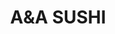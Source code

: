 ---
layout: place
title: A&A SUSHI
permalink: /florida/boca-raton/a-a-sushi.html
stateAbbr: FL
stateName: Florida
cityName: Boca Raton
seo:
  type: restaurant
  links: http://www.aasushitogo.com/
place_id: ChIJ0dUnWZob2YgRHAx-CM_ccjA
photos:
  - name: >-
      places/ChIJ0dUnWZob2YgRHAx-CM_ccjA/photos/AeeoHcLuRnADOgtxB3NsB6oXTiWGvdngHbMzacpwrKPD6J-3KT3RunAS_63XfU2rj2qQrIummFRV50escuIJOkEy906FGh0TUHUVpY5c2lXrG4XhHNcXTasawzGZP3Ul5EL2NiPKZtkTomHY4tNZkFme-f67eFMvLcAQJRlr9tMWgWaeAgZlS-EkFRBQGU1yszq8R2p9KOxHJKRtFAsN6LiVgC94Yp--LULKmIIgSxJt6e0TmzCLZU7rmwed6CIQbJW47tdcIlpTW-58DVqlCw2AssyKQoE8N98agr-dC9Kvf83VN4UA2UWb9a_lOQNYjHH3cSdHJQ-813weN2z8JHK2PHA7lDwxEqSfKk10DoR22wYkUFYFo9V4Je8AXdfWSNiu5VyBu1843-11_McGF7wwUEcObHMKvjWG1tPuvlLO6f8MSw
    widthPx: 3024
    heightPx: 3024
    authorAttributions:
      - displayName: Richard Schagrin
        uri: https://maps.google.com/maps/contrib/110531392936405444292
        photoUri: >-
          https://lh3.googleusercontent.com/a-/ALV-UjVaKcQOtkiTvwgDEac1KrjM-6M6WpjoxGRmjHToxA3xA84FbXK2=s100-p-k-no-mo
    flagContentUri: >-
      https://www.google.com/local/imagery/report/?cb_client=maps_api_places.places_api&image_key=!1e10!2sCIHM0ogKEICAgIDj8MzFHQ&hl=en-US
    googleMapsUri: >-
      https://www.google.com/maps/place//data=!3m4!1e2!3m2!1sCIHM0ogKEICAgIDj8MzFHQ!2e10!4m2!3m1!1s0x88d91b9a5927d5d1:0x3072dccf087e0c1c
  - name: >-
      places/ChIJ0dUnWZob2YgRHAx-CM_ccjA/photos/AeeoHcKf8Xf0_CO7hP8nYxIjV8VrtKmKTuZAn4xgfcvPXWmLf3T4NID2hVP-bdNLOoH_RvReuVGPjv07aFkJFQUPVs0vDFXDzSCujNTlDJ_fV79Rty90Ex1xlEX8KdYZv25OsVoyH2_xSs5HqfK4CIHdG-EG9Rwibyo7kmKTKXkdhv5vPEVzHfPyKO4sWIZvRcXAnULwX_G0UQBBmS3a66fhDb8TA5UiFyqt4RpfwgQcn9CVk-gEY9KBSeylAvVKs60EDnw8g7wjIgHox5mnUnDCySEJ4mSkluV42aD3ePl82qTMNQ
    widthPx: 3264
    heightPx: 2448
    authorAttributions:
      - displayName: A&A SUSHI
        uri: https://maps.google.com/maps/contrib/100373676239717583243
        photoUri: >-
          https://lh3.googleusercontent.com/a/ACg8ocL0v9wZBi8-zdEaKtBRlJWQmclnZdbRnf_kUS20NYogi-thbw=s100-p-k-no-mo
    flagContentUri: >-
      https://www.google.com/local/imagery/report/?cb_client=maps_api_places.places_api&image_key=!1e10!2sAF1QipNPejxcfeLOyoKY_Evx-dtW89JYFW_-yQbvqYhy&hl=en-US
    googleMapsUri: >-
      https://www.google.com/maps/place//data=!3m4!1e2!3m2!1sAF1QipNPejxcfeLOyoKY_Evx-dtW89JYFW_-yQbvqYhy!2e10!4m2!3m1!1s0x88d91b9a5927d5d1:0x3072dccf087e0c1c
  - name: >-
      places/ChIJ0dUnWZob2YgRHAx-CM_ccjA/photos/AeeoHcKCYONMMriJ4DKjLZt1EXweuVnjl_7sV0keUmV4yxqHF9G5VWZz0pCnIaQcMB_RkEWKrNNy9uZs9x8KQG4vAHsVZKzFBZmsrq9oy-PRP4djwAq4rBIUCV1NlA7mEDGV26E0wpi3VM_uzFUanxRni0dv5s6KqYKF7_d9iV6kt8aS79DDBFd32Yhki51E8TwaZY06pnyGiWlraJ_S4lzliNzF1379ct_iTa7n4wReIzBHOSCpYHbT9r0vt7fz7XQ9cIhwY4-gsiaouzJZB_BXKEB5gs31JVbY1afR7JhR40DmSGUq2OkHDcJgX-BCganCDyF_Pds3qw8g0pUhAMlOuBlM4P6C38lmgIjjfnkX5XZMefbMhNZOFqc2J1LoWhfCQ12MHUVMCTI5VFvJ-SLZz17x9KBJmNvISQ1k632rbseeZQ
    widthPx: 4800
    heightPx: 3600
    authorAttributions:
      - displayName: Владимир Андыбура
        uri: https://maps.google.com/maps/contrib/114149869230955027841
        photoUri: >-
          https://lh3.googleusercontent.com/a-/ALV-UjV9alRAgJ6QL_213cAK5k9kB0dshQffP9MTaTLfIKtWf0E3dCvF=s100-p-k-no-mo
    flagContentUri: >-
      https://www.google.com/local/imagery/report/?cb_client=maps_api_places.places_api&image_key=!1e10!2sCIHM0ogKEICAgMDIz6fNEQ&hl=en-US
    googleMapsUri: >-
      https://www.google.com/maps/place//data=!3m4!1e2!3m2!1sCIHM0ogKEICAgMDIz6fNEQ!2e10!4m2!3m1!1s0x88d91b9a5927d5d1:0x3072dccf087e0c1c
  - name: >-
      places/ChIJ0dUnWZob2YgRHAx-CM_ccjA/photos/AeeoHcJaJdeGRTUXxnHdprfsgS4-678IfsZICaRjXXuauS0yYumzPXKvugCu2GuH-CVjllVe5RQoDeYjDfc5uGgk8J1eO3lBRA5zz8jyeLWoSslLBe4Cgdy-T3T0PIeYQkocSOXurAvdqIXfsfm8P-GNvAUsuHYtDFmfh2Ae5vto8a2cFcMxROJTwvqUSXtXJfv2_nsB7RQG7vyCwQaNDXQALFpzb4GyQ6SxF72tEuJXP4jTvM1fHcLFcTFoHnR_yO41WbXB8FWORrd6Xh2vyF_GE2oVx5vwQUzqvcJlopNZMpRWzEKEtMzy0TxyQoi2SnjclaMhxPPegWmrrgGDfxCsr5XTfvQ5Bzt5mXjC9MzT4r0eNd6XcXm9Bdg4lK67dKzaNseeSePnI9UhW6L2do6e5dR0WFpC1Y0nQbz2FePFGXzJhc7N
    widthPx: 3024
    heightPx: 4032
    authorAttributions:
      - displayName: Amber Gosney
        uri: https://maps.google.com/maps/contrib/101064131870309776890
        photoUri: >-
          https://lh3.googleusercontent.com/a-/ALV-UjWPKGp-PlMlCToChm5KtyOAPBPI0hR0w8FbLtNvB0GjQzLi1KtU=s100-p-k-no-mo
    flagContentUri: >-
      https://www.google.com/local/imagery/report/?cb_client=maps_api_places.places_api&image_key=!1e10!2sCIHM0ogKEICAgID3rbPujQE&hl=en-US
    googleMapsUri: >-
      https://www.google.com/maps/place//data=!3m4!1e2!3m2!1sCIHM0ogKEICAgID3rbPujQE!2e10!4m2!3m1!1s0x88d91b9a5927d5d1:0x3072dccf087e0c1c
  - name: >-
      places/ChIJ0dUnWZob2YgRHAx-CM_ccjA/photos/AeeoHcI0nfFQWuLHzJwsZUKMiitfXJPtTH-KtLM2xOH63yaDMee98Ral_5tyIXrjm2L--bNnHthsfp8je3RN1okp509IMp7VyWQQETaw9TxjMX8e9VWmboHZFERlXYYShN_-sFCxKyxDSCosrFXtUwKgE_qRPTfa_rKIOOkTeXh35-tnxdXzlLON52HeobhkadUEf1UDYOjYTiYN4ttVVd3sdYo3anwP04-6H12Ifz2zCB6qmN_738g3H25bcDqd-oXbjGOrGogI8yFql_p6njqB5lIF3dYlU3eS_Wdts-qU48IVdV7XmUm4UyceesGbK92QhiGhklIKNwom7J4pv0rUIP10DolSckFDWFLAhsrMamefa26ZX8ZdXKCVRu74-3J9twqZ16imyspPiRIcGCo-aMaOE8sdV2nXdRMIf4pvl0AvNA
    widthPx: 4032
    heightPx: 3024
    authorAttributions:
      - displayName: Fabiana Lazzarote
        uri: https://maps.google.com/maps/contrib/105137021261409142325
        photoUri: >-
          https://lh3.googleusercontent.com/a-/ALV-UjW_-GzEBOMDyhq174pSZzgaoKdkaUjOCdEDFIEF6VZfusb0bvJ_hg=s100-p-k-no-mo
    flagContentUri: >-
      https://www.google.com/local/imagery/report/?cb_client=maps_api_places.places_api&image_key=!1e10!2sCIHM0ogKEICAgIDTmZTfEg&hl=en-US
    googleMapsUri: >-
      https://www.google.com/maps/place//data=!3m4!1e2!3m2!1sCIHM0ogKEICAgIDTmZTfEg!2e10!4m2!3m1!1s0x88d91b9a5927d5d1:0x3072dccf087e0c1c
  - name: >-
      places/ChIJ0dUnWZob2YgRHAx-CM_ccjA/photos/AeeoHcJDjygt0B3pVU3Ln8SKRAN7bwAA6dtyH2iQJ3Qs0l9P6vDRYLwlOjy9fF9lF3EwQV7VYkbktiLSdtNFvvUtjUKwYUhGfrN6x37Oi5PuQSQ0qfWmp1FcSolbILrZmYDSulXzEcGKfPzPo-VL0qrCHUSmcIqXaerPqDAo-4Fa_LfTvC-mxN0JirRSRmP-48KLD84XqTO2KuHo_tOeJ5ImZN9nkLDQDC5ESU8Df2qtGg0riBaUC-Iz0CotrxzQttPPnaGHINIE4PZMePEDLu3uUoR3ZpRF1i2f5Jxr8QhXg7DO4dR74rEHlao7aS0W9zyJwS3q7De6LYU6t3c-00maEOvMeXNaNmYIZThixj0QfmeVwtpydcgOZCgpmYv8VcMYzfH87XwWT2HHFOp0aFhp8HxXV2Un-JFQLVSaBa7KQ0VjRyFe
    widthPx: 3024
    heightPx: 4032
    authorAttributions:
      - displayName: Fernando Perez
        uri: https://maps.google.com/maps/contrib/117758418054692422092
        photoUri: >-
          https://lh3.googleusercontent.com/a/ACg8ocK9HJFFMAGu9sZORtwZ1-3jzDfn7WQj6WJcih8j3m8T7BWfNA=s100-p-k-no-mo
    flagContentUri: >-
      https://www.google.com/local/imagery/report/?cb_client=maps_api_places.places_api&image_key=!1e10!2sCIHM0ogKEICAgIDrmODNjgE&hl=en-US
    googleMapsUri: >-
      https://www.google.com/maps/place//data=!3m4!1e2!3m2!1sCIHM0ogKEICAgIDrmODNjgE!2e10!4m2!3m1!1s0x88d91b9a5927d5d1:0x3072dccf087e0c1c
  - name: >-
      places/ChIJ0dUnWZob2YgRHAx-CM_ccjA/photos/AeeoHcLN8uH0LCBQiH6OX9M4yumlUhhVYHIIPGB18pdUV2zBGAHXEa4n69B4pyOC4sFh6uVWxZTtlOc1EuMdUdGuFafWv84M0XVaedpcyA7VNGiBhYWVT6Kap8y8QhFsquVTGmS9H_uYVE8HYz6CPwIhpDkGQYIsEkiLr-6Qx6WJf-yToUglsZwf4FRqDS8TgYo97IOHOKQ958A3rTH_q8lHhDJFn1AwRHUODUfwO2K-tFc-dWNuqgwgoqkowKfpkYO0ywz4QOPZCd8tjjRgxqzQazoZmdzXJoTxr0-MzVAsOFpKTOEZKFo9zJZl2M6tl00OiqGl8aGT21-ih7SHa0GG70f1pAldtQ25xuSplc2-qS2tD-q4EZ1liVuArax4ps5TwJptR6TRCWss4w2mVtrpNBk_HCcvF_Pq2Pe_YNqHghM2vzEt
    widthPx: 4032
    heightPx: 3024
    authorAttributions:
      - displayName: Yana Ckark
        uri: https://maps.google.com/maps/contrib/101453990611684871814
        photoUri: >-
          https://lh3.googleusercontent.com/a-/ALV-UjXf1hDl1-wKT7-rolHHHMKvkM2se1NsUJPHMD_0spBgJNlNqXs=s100-p-k-no-mo
    flagContentUri: >-
      https://www.google.com/local/imagery/report/?cb_client=maps_api_places.places_api&image_key=!1e10!2sCIHM0ogKEICAgICJ5t-21gE&hl=en-US
    googleMapsUri: >-
      https://www.google.com/maps/place//data=!3m4!1e2!3m2!1sCIHM0ogKEICAgICJ5t-21gE!2e10!4m2!3m1!1s0x88d91b9a5927d5d1:0x3072dccf087e0c1c
  - name: >-
      places/ChIJ0dUnWZob2YgRHAx-CM_ccjA/photos/AeeoHcIIc_XxtjhxvUFXliCIturSlEnHRYbKPXP1KQ4z0KpzmQO8FGoOkeK2lO5onnArHWIJmNwO3SWGFv7xDl6A49lmqs43V06-gwHjvTtkjGHWNacdgHSgC3O-8FLrGW-8dLUbzfbEoDih380HAaX2zE6DXsrLO9csslEc4LKs0ZL4Yzjoo7tQWeigdbWRHK9ODZNDHzPUrUf1KmSxehKuldyxmNBjDdNBqkViRmaZ-GXDiLr0fbS-W-iFFPiX6lTAQaGfgwf2aYPAQ77d4nkfddlV0dMK-FlbRRod6s9LxjVr_io6fvr-n757CIgmsqhl0jqjk3XXhLx2HT3q717-Qj94zzYayyHfVOVLWb-icKHvg8Axdv25TXPSlxg4OV9Up3KeviQ0qliRWs_OzR0yo1QmkI5u7Je7e_ftG1_ngHhetTpn
    widthPx: 1440
    heightPx: 1080
    authorAttributions:
      - displayName: Zile Deng
        uri: https://maps.google.com/maps/contrib/117317442638810223707
        photoUri: >-
          https://lh3.googleusercontent.com/a/ACg8ocIS3M3SdC_9jREdnMoW2tSnT2g8T2b20tDPEwnPVtGW1j1DTw=s100-p-k-no-mo
    flagContentUri: >-
      https://www.google.com/local/imagery/report/?cb_client=maps_api_places.places_api&image_key=!1e10!2sCIHM0ogKEICAgICqhJTWsgE&hl=en-US
    googleMapsUri: >-
      https://www.google.com/maps/place//data=!3m4!1e2!3m2!1sCIHM0ogKEICAgICqhJTWsgE!2e10!4m2!3m1!1s0x88d91b9a5927d5d1:0x3072dccf087e0c1c
  - name: >-
      places/ChIJ0dUnWZob2YgRHAx-CM_ccjA/photos/AeeoHcKDPiy3Pg8feiLWrEy5Q7KlhRy4ogWqXuD90wXeKBwGGdg2KR7HlukPxsxMSoEGb6BHiuRSkG5M51yWZSlZ7kHGjgVzF91_lko7sURThVpC860cD4h43hXwuxZWD63vQQs0RerfI-8i8f9h0JTjlzUjTwTr0oE59nM-CkYGadYNrxjEFFjWQRL7428NPs58aJggnmFdPgysEcumPUFL_vVcXVzeQ8P2uW5QB6nHU1kR9U1HG_wldRH87K0T5wVqknsVN4WO7yX6MDLRnZMNxTvSiT93ezcbEmUNjgtACsPo_eAABhJqIbQuD-QTnw1oTON9ikuSPHDwfkbP-7N-28phkyfC7A6ghW7pMw-9dRYl5cnMjSCmiqZEY-QURWqLkTo_pDW4kugRzP1BK31Tlg0SeP3AdBVDlCz8HtBkC7zcnVM
    widthPx: 2486
    heightPx: 2292
    authorAttributions:
      - displayName: Jenifer Mangione Vogt
        uri: https://maps.google.com/maps/contrib/100662013272845049782
        photoUri: >-
          https://lh3.googleusercontent.com/a-/ALV-UjVX_2V5lk0m-4OlpuwOT91xvMld1i2UCSz4hMquWsF6aPuoPVzs=s100-p-k-no-mo
    flagContentUri: >-
      https://www.google.com/local/imagery/report/?cb_client=maps_api_places.places_api&image_key=!1e10!2sCIHM0ogKEICAgIDq3seL5QE&hl=en-US
    googleMapsUri: >-
      https://www.google.com/maps/place//data=!3m4!1e2!3m2!1sCIHM0ogKEICAgIDq3seL5QE!2e10!4m2!3m1!1s0x88d91b9a5927d5d1:0x3072dccf087e0c1c
  - name: >-
      places/ChIJ0dUnWZob2YgRHAx-CM_ccjA/photos/AeeoHcK-bZPs0KYXlGvdbFnjofrbaQ6xJ3NfpAm2cLqKKcFo0l7sI2BjtfJT3-EhLdsFhHLZW8RahnRDkEOTbNjJ7FU1wVNW37mPHEpKxYVgtwqTx-PiPe9HZNtLSig6-S_B2FV-alzcweoQHb7qTWRIXTwmolWMf0fDEQuRuD8TgqmYU9bgk3POwq6pxxE92IWRxlbVltQ6GoYe8l4ULaiUGPl3S8KKKh6Hh17E9VwOhIHgZNOqesEX-BqJNdeWQsfHrBGNGeX-ZXChTRtbuoyvY_PvdEipD-kb85LnDNYyoTfLFA9MGwNlizlHr9M9OLjCdNn7aWUot-whHc_hmSxoyaL0GaRlNdOKrb2FLNlnkpuhVgm_kzhk5INAGEifWaJNvIebjFcmmMS8K8Slj2I5Y45M7dRvJT4rFSaQgRwQf-sS111r
    widthPx: 1440
    heightPx: 1080
    authorAttributions:
      - displayName: Zile Deng
        uri: https://maps.google.com/maps/contrib/117317442638810223707
        photoUri: >-
          https://lh3.googleusercontent.com/a/ACg8ocIS3M3SdC_9jREdnMoW2tSnT2g8T2b20tDPEwnPVtGW1j1DTw=s100-p-k-no-mo
    flagContentUri: >-
      https://www.google.com/local/imagery/report/?cb_client=maps_api_places.places_api&image_key=!1e10!2sCIHM0ogKEICAgICqhJT6qwE&hl=en-US
    googleMapsUri: >-
      https://www.google.com/maps/place//data=!3m4!1e2!3m2!1sCIHM0ogKEICAgICqhJT6qwE!2e10!4m2!3m1!1s0x88d91b9a5927d5d1:0x3072dccf087e0c1c
address: 22749 State Road 7 S, A, Boca Raton, FL 33428, USA
street: 22749 State Road 7 S,A
city: Boca Raton
state: FL
zip: '33428'
country: USA
neighborhood: null
latitude: '26.337998'
longitude: '-80.203880'
accessibility_options:
  wheelchairAccessibleParking: true
  wheelchairAccessibleEntrance: true
  wheelchairAccessibleRestroom: true
business_status: OPERATIONAL
name: A&A SUSHI
google_maps_links:
  directionsUri: >-
    https://www.google.com/maps/dir//''/data=!4m7!4m6!1m1!4e2!1m2!1m1!1s0x88d91b9a5927d5d1:0x3072dccf087e0c1c!3e0
  placeUri: https://maps.google.com/?cid=3491095442924375068
  writeAReviewUri: >-
    https://www.google.com/maps/place//data=!4m3!3m2!1s0x88d91b9a5927d5d1:0x3072dccf087e0c1c!12e1
  reviewsUri: >-
    https://www.google.com/maps/place//data=!4m4!3m3!1s0x88d91b9a5927d5d1:0x3072dccf087e0c1c!9m1!1b1
  photosUri: >-
    https://www.google.com/maps/place//data=!4m3!3m2!1s0x88d91b9a5927d5d1:0x3072dccf087e0c1c!10e5
primary_type: Restaurant
opening_hours:
  regular:
    - 'Monday: 11:30 AM – 9:00 PM'
    - 'Tuesday: Closed'
    - 'Wednesday: 11:30 AM – 9:00 PM'
    - 'Thursday: 11:30 AM – 9:00 PM'
    - 'Friday: 11:30 AM – 10:00 PM'
    - 'Saturday: 11:30 AM – 10:00 PM'
    - 'Sunday: 12:00 – 8:30 PM'
  current:
    - 'Monday: 11:30 AM – 9:00 PM'
    - 'Tuesday: Closed'
    - 'Wednesday: 11:30 AM – 9:00 PM'
    - 'Thursday: 11:30 AM – 9:00 PM'
    - 'Friday: 11:30 AM – 10:00 PM'
    - 'Saturday: 11:30 AM – 10:00 PM'
    - 'Sunday: 12:00 – 8:30 PM'
secondary_opening_hours:
  regular:
    weekdayDescriptions: null
    type: null
  current:
    weekdayDescriptions: null
    type: null
phone: (561) 961-0705
price_level: PRICE_LEVEL_MODERATE
price_range: $10 &ndash; $20
rating: '4.6'
rating_count: 0
website: http://www.aasushitogo.com/
description: >-
  Explore A&A Sushi in Boca Raton, FL$$$A&A Sushi in Boca Raton, Florida, is a
  delightful spot for savoring authentic Japanese dishes, especially its fresh
  and diverse sushi selections that appeal to a wide range of preferences. This
  cozy restaurant emphasizes high-quality ingredients and a welcoming
  atmosphere, perfect for relaxed meals or quick bites with friends.
  Accessibility features, such as wheelchair-friendly parking and entrances,
  make it easy for everyone to enjoy the experience. Operating from late morning
  to evening most days, except Tuesdays, it's a convenient choice for those
  seeking quality sushi options nearby, with moderate pricing that delivers
  great value on flavorful Japanese cuisine.
generative_summary: >-
  Explore A&A Sushi in Boca Raton, FL$$$A&A Sushi in Boca Raton, Florida, is a
  delightful spot for savoring authentic Japanese dishes, especially its fresh
  and diverse sushi selections that appeal to a wide range of preferences. This
  cozy restaurant emphasizes high-quality ingredients and a welcoming
  atmosphere, perfect for relaxed meals or quick bites with friends.
  Accessibility features, such as wheelchair-friendly parking and entrances,
  make it easy for everyone to enjoy the experience. Operating from late morning
  to evening most days, except Tuesdays, it's a convenient choice for those
  seeking quality sushi options nearby, with moderate pricing that delivers
  great value on flavorful Japanese cuisine.
generative_disclosure: Summarized by AI using the Grok-3-Mini model.
reviews: null
review_summary: >-
  What People Are Saying$$$Folks visiting this sushi spot often praise the fresh
  and skillfully prepared rolls that deliver exactly what you want from reliable
  Japanese eats. Many highlight the friendly service and comfortable vibe that
  make every visit feel easy and fun, setting it apart as a solid pick among
  local dining choices. While experiences can differ, the general buzz is
  positive, with comments on generous servings and tasty flavors that encourage
  repeat trips. Overall, the strong ratings suggest it's a dependable option for
  anyone looking for approachable and satisfying meals in the area.
review_disclosure: Summarized by AI using the Grok-3-Mini model.
parking_options: null
payment_options: null
allow_dogs: null
curbside_pickup: null
delivery: null
dine_in: null
good_for_children: null
good_for_groups: null
good_for_sports: null
live_music: null
menu_for_children: null
outdoor_seating: null
reservable: null
restroom: null
serves_beer: null
serves_breakfast: null
serves_brunch: null
serves_cocktails: null
serves_coffee: null
serves_dinner: null
serves_dessert: null
serves_lunch: null
serves_vegetarian_food: null
serves_wine: null
takeout: null
update_category: pro
places_description: null

---